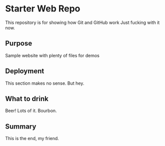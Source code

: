# Starter Web Repo

This repository is for showing how Git and GitHub work
Just fucking with it now.


## Purpose

Sample website with plenty of files for demos


## Deployment

This section makes no sense.  But hey.


## What to drink

Beer!  Lots of it.
Bourbon.


## Summary

This is the end, my friend.


